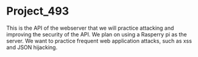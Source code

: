 # Project_493
This is the API of the webserver that we will practice attacking and improving the security of the API. We plan on using a Rasperry pi as the server. We want to practice frequent web application attacks, such as xss and JSON hijacking.
